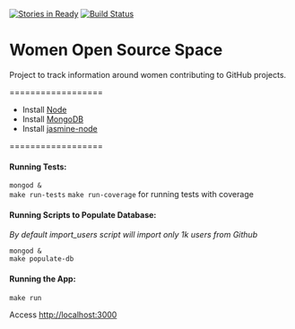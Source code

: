 [![Stories in Ready](https://badge.waffle.io/aninhalacerda/women-contributing.png?label=ready&title=Ready)](https://waffle.io/aninhalacerda/women-contributing)
[![Build Status](https://snap-ci.com/aninhalacerda/women-contributing/branch/master/build_image)](https://snap-ci.com/aninhalacerda/women-contributing/branch/master)

Women Open Source Space
==================

Project to track information around women contributing to GitHub projects.

==================

* Install [Node](http://nodejs.org/)
* Install [MongoDB](http://www.mongodb.org/)
* Install [jasmine-node](https://www.npmjs.com/package/jasmine-node)

==================

#### Running Tests:

``mongod &``  
``make run-tests``
``make run-coverage`` for running tests with coverage


#### Running Scripts to Populate Database:
*By default import_users script will import only 1k users from Github*

``mongod &``  
``make populate-db``  

#### Running the App:

``make run``

Access [http://localhost:3000](http://localhost:3000)


